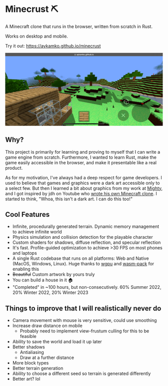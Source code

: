 # Minecrust ⛏️

A Minecraft clone that runs in the browser, written from scratch in Rust.

Works on desktop and mobile.

Try it out: https://aykamko.github.io/minecrust

![](mobile_screenshot.png)


## Why?

This project is primarily for learning and proving to myself that I can write a game engine from scratch. Furthermore, I wanted to learn Rust, make the game easily accessible in the browser, and make it presentable like a real product.

As for my motivation, I've always had a deep respect for game developers. I used to believe that games and graphics were a dark art accessible only to a select few. But then I learned a bit about graphics from my work at [Mighty](https://www.youtube.com/watch?v=cxUN1dZ0Edk), and I got inspired by jdh on Youtube who [wrote his own Minecraft clone](https://www.youtube.com/watch?v=4O0_-1NaWnY). I started to think, "Whoa, this isn't a dark art. I can do this too!"


## Cool Features

- Infinite, procedurally generated terrain. Dynamic memory management to achieve infinite world
- Physics simulation and collision detection for the playable character
- Custom shaders for shadows, diffuse reflection, and specular reflection
- It's fast. Profile-guided optimization to achieve >30 FPS on most phones and laptops
- A single Rust codebase that runs on all platforms: Web and Native (MacOS, Windows, Linux). Huge thanks to [wgpu](https://github.com/gfx-rs/wgpu) and [wasm-pack](https://github.com/rustwasm/wasm-pack) for enabling this
- ~~Beautiful~~ Custom artwork by yours truly
- You can build a house in it 🏠
- "Completed" in ~100 hours, but non-consecutively. 60% Summer 2022, 20% Winter 2022, 20% Winter 2023

## Things to improve that I will realistically never do

- Camera movement with mouse is very sensitive, could use smoothing
- Increase draw distance on mobile
  - Probably need to implement view-frustum culling for this to be feasible
- Ability to save the world and load it up later
- Better shadows
  - Antialiasing
  - Draw at a further distance
- More block types
- Better terrain generation
- Ability to choose a different seed so terrain is generated differently
- Better art? lol